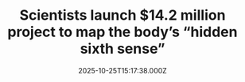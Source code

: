 ---
title: "Scientists launch $14.2 million project to map the body’s “hidden sixth sense”"
date: 2025-10-25T15:17:38.000Z
category: Health
externalLink: "https://www.sciencedaily.com/releases/2025/10/251025084616.htm"
image: ""
excerpt: "Inside your body, an intricate communication network constantly monitors breathing, heart rate, digestion, and immune function — a hidden “sixth sense” called interoception. Now, Nobel laureate Ardem Patapoutian and a team at Scripps Research and the Allen Institute have received $14.2 million from the NIH to map this internal sensory system in unprecedented detail.…"
---